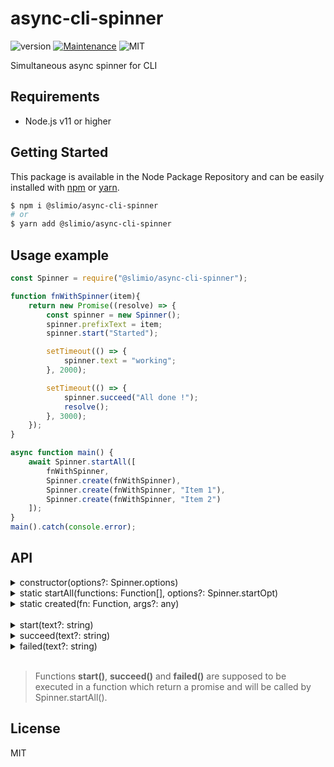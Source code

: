 # async-cli-spinner
![version](https://img.shields.io/badge/version-0.1.0-blue.svg)
[![Maintenance](https://img.shields.io/badge/Maintained%3F-yes-green.svg)](https://github.com/SlimIO/is/commit-activity)
![MIT](https://img.shields.io/github/license/mashape/apistatus.svg)

Simultaneous async spinner for CLI

## Requirements
- Node.js v11 or higher

## Getting Started

This package is available in the Node Package Repository and can be easily installed with [npm](https://docs.npmjs.com/getting-started/what-is-npm) or [yarn](https://yarnpkg.com).

```bash
$ npm i @slimio/async-cli-spinner
# or
$ yarn add @slimio/async-cli-spinner
```

## Usage example
```js
const Spinner = require("@slimio/async-cli-spinner");

function fnWithSpinner(item){
    return new Promise((resolve) => {
        const spinner = new Spinner();
        spinner.prefixText = item;
        spinner.start("Started");

        setTimeout(() => {
            spinner.text = "working";
        }, 2000);

        setTimeout(() => {
            spinner.succeed("All done !");
            resolve();
        }, 3000);
    });
}

async function main() {
    await Spinner.startAll([
        fnWithSpinner,
        Spinner.create(fnWithSpinner),
        Spinner.create(fnWithSpinner, "Item 1"),
        Spinner.create(fnWithSpinner, "Item 2")
    ]);
}
main().catch(console.error);
```

## API

<details><summary>constructor(options?: Spinner.options)</summary>
<br>
Create a new Spinner object.

Options params :
```ts
declare namespace Spinner {
    interface spinnerObj {
        frames: string[];
        interval: number;
    }

    interface options {
        spinner: SpinnerObj|string;
        text: string;
        prefixText: string;
        color: string;
    }
}
```

Example:
```js
const Spinner = require("@slimio/async-cli-spinner");
const spinner = new Spinner();
```
</details>


<details><summary>static startAll(functions: Function[], options?: Spinner.startOpt)</summary>
<br>
Start all functions with spinners passed in array.

> Accept `async` and normal functions  
> If you use normal function, it must return a `Promise`

Options params :
```ts
declare namespace Spinner {
    interface startOpt {
        recap: true;
        rejects: true;
    }
}
```

Example:
```js
const Spinner = require("@slimio/async-cli-spinner");

function fnWithSpinner(){
    return new Promise((resolve) => {
        const spinner = new Spinner();
        spinner.start("Started");

        setTimeout(() => {
            spinner.text = "working";
        }, 2000);

        setTimeout(() => {
            spinner.succeed("All done !");
            resolve();
        }, 3000);
    });
}

async function main() {
    await Spinner.startAll([
        fnWithSpinner,
        fnWithSpinner,
        fnWithSpinner
    ]);
}
main().catch(console.error);
```
</details>

<details><summary>static created(fn: Function, args?: any)</summary>
<br>
This method allow to pass arguments to our spinner function. This method prevent execute function before some throw errors.

Example:
```js
const Spinner = require("@slimio/async-cli-spinner");

function fnWithSpinner(item){
    return new Promise((resolve) => {
        const spinner = new Spinner();
        spinner.prefixText = item;
        spinner.start("Started");

        setTimeout(() => {
            spinner.text = "working";
        }, 2000);

        setTimeout(() => {
            spinner.succeed("All done !");
            resolve();
        }, 3000);
    });
}

async function main() {
    await Spinner.startAll([
        Spinner.create(fnWithSpinner, "Item 1"),
        Spinner.create(fnWithSpinner, "Item 2"),
        Spinner.create(fnWithSpinner, "Item 3")
    ]);
}
main().catch(console.error);
```
</details>


<br>


<details><summary>start(text?: string)</summary>
Start the spinner in the CLI and write the text passed in param.
</details>

<details><summary>succeed(text?: string)</summary>
Stop the spinner in the CLI, write the text passed in param and mark it as succeed with a symbol.
</details>

<details><summary>failed(text?: string)</summary>
Stop the spinner in the CLI, write the text passed in param and mark it as failed with a symbol.
</details>
<br>

> Functions **start()**, **succeed()** and **failed()** are supposed to be executed in a function which return a promise and will be called by Spinner.startAll().


## License
MIT
